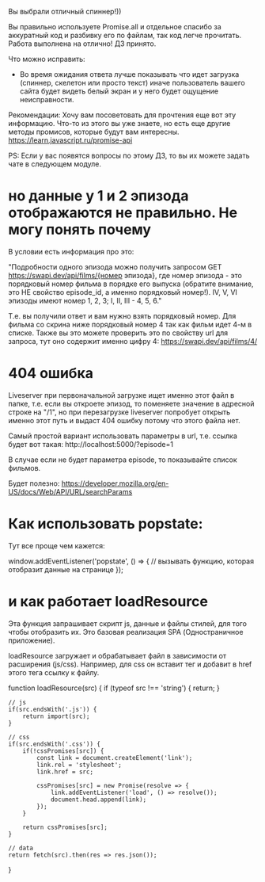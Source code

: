 Вы выбрали отличный спиннер!))

Вы правильно используете Promise.all и отдельное спасибо за аккуратный код и разбивку его по файлам, так код легче прочитать. Работа выполнена на отлично! ДЗ принято.

Что можно исправить:
- Во время ожидания ответа лучше показывать что идет загрузка (спиннер, скелетон или просто текст) иначе пользователь вашего сайта будет видеть белый экран и у него будет ощущение неисправности.

Рекомендации:
Хочу вам посоветовать для прочтения еще вот эту информацию. Что-то из этого вы уже знаете, но есть еще другие методы промисов, которые будут вам интересны.   
https://learn.javascript.ru/promise-api

PS: Если у вас появятся вопросы по этому ДЗ, то вы их можете задать чате в следующем модуле.


# но данные у 1 и 2 эпизода отображаются не правильно. Не могу понять почему
В условии есть информация про это:

"Подробности одного эпизода можно получить запросом GET https://swapi.dev/api/films/{номер эпизода}, где номер эпизода - это порядковый номер фильма в порядке его выпуска (обратите внимание, это НЕ свойство episode_id, а именно порядковый номер!). IV, V, VI эпизоды имеют номер 1, 2, 3; I, II, III - 4, 5, 6."

Т.е. вы получили ответ и вам нужно взять порядковый номер. Для фильма со скрина ниже порядковый номер 4 так как фильм идет 4-м в списке. Также вы это можете проверить это по свойству url для запроса, тут оно содержит именно цифру 4: https://swapi.dev/api/films/4/

# 404 ошибка
Liveserver при первоначальной загрузке ищет именно этот файл в папке, т.е. если вы откроете эпизод, то поменяете значение в адресной строке на "/1", но при перезагрузке liveserver попробует открыть именно этот путь и выдаст 404 ошибку потому что этого файла нет.

Самый простой вариант использовать параметры в url, т.е. ссылка будет вот такая: http://localhost:5000/?episode=1

В случае если не будет параметра episode, то показывайте список фильмов.

Будет полезно:
https://developer.mozilla.org/en-US/docs/Web/API/URL/searchParams

# Как использовать popstate:

Тут все проще чем кажется:

window.addEventListener('popstate', () => {
    // вызывать функцию, которая отобразит данные на странице
});

# и как работает loadResource

Эта функция запрашивает скрипт js, данные и файлы стилей, для того чтобы отобразить их. Это базовая реализация SPA (Одностраничное приложение).

loadResource загружает и обрабатывает файл в зависимости от расширения (js/css). Например, для css он вставит тег <link> и добавит в href этого тега ссылку к файлу.

function loadResource(src) {
    if (typeof src !== 'string') {
        return;
    }

    // js
    if(src.endsWith('.js')) {
        return import(src);
    }

    // css
    if(src.endsWith('.css')) {
        if(!cssPromises[src]) {
            const link = document.createElement('link');
            link.rel = 'stylesheet';
            link.href = src;

            cssPromises[src] = new Promise(resolve => {
                link.addEventListener('load', () => resolve());
                document.head.append(link);
            });
        }

        return cssPromises[src];
    }

    // data
    return fetch(src).then(res => res.json());
}
